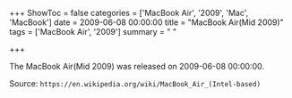 +++
ShowToc = false
categories = ['MacBook Air', '2009', 'Mac', 'MacBook']
date = 2009-06-08 00:00:00
title = "MacBook Air(Mid 2009)"
tags = ['MacBook Air', '2009']
summary = " "

+++

The MacBook Air(Mid 2009) was released on 2009-06-08 00:00:00.

Source: `https://en.wikipedia.org/wiki/MacBook_Air_(Intel-based)`


